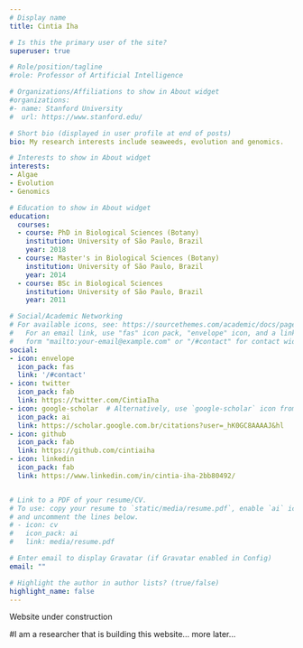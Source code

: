 ```yaml
---
# Display name
title: Cintia Iha

# Is this the primary user of the site?
superuser: true

# Role/position/tagline
#role: Professor of Artificial Intelligence

# Organizations/Affiliations to show in About widget
#organizations:
#- name: Stanford University
#  url: https://www.stanford.edu/

# Short bio (displayed in user profile at end of posts)
bio: My research interests include seaweeds, evolution and genomics.

# Interests to show in About widget
interests:
- Algae
- Evolution
- Genomics

# Education to show in About widget
education:
  courses:
  - course: PhD in Biological Sciences (Botany)
    institution: University of São Paulo, Brazil
    year: 2018
  - course: Master's in Biological Sciences (Botany)
    institution: University of São Paulo, Brazil
    year: 2014
  - course: BSc in Biological Sciences
    institution: University of São Paulo, Brazil
    year: 2011

# Social/Academic Networking
# For available icons, see: https://sourcethemes.com/academic/docs/page-builder/#icons
#   For an email link, use "fas" icon pack, "envelope" icon, and a link in the
#   form "mailto:your-email@example.com" or "/#contact" for contact widget.
social:
- icon: envelope
  icon_pack: fas
  link: '/#contact'
- icon: twitter
  icon_pack: fab
  link: https://twitter.com/CintiaIha
- icon: google-scholar  # Alternatively, use `google-scholar` icon from `ai` icon pack
  icon_pack: ai
  link: https://scholar.google.com.br/citations?user=_hK0GC8AAAAJ&hl
- icon: github
  icon_pack: fab
  link: https://github.com/cintiaiha
- icon: linkedin
  icon_pack: fab
  link: https://www.linkedin.com/in/cintia-iha-2bb80492/


# Link to a PDF of your resume/CV.
# To use: copy your resume to `static/media/resume.pdf`, enable `ai` icons in `params.toml`, 
# and uncomment the lines below.
# - icon: cv
#   icon_pack: ai
#   link: media/resume.pdf

# Enter email to display Gravatar (if Gravatar enabled in Config)
email: ""

# Highlight the author in author lists? (true/false)
highlight_name: false
---
```


Website under construction

#I am a researcher that is building this website... more later...


